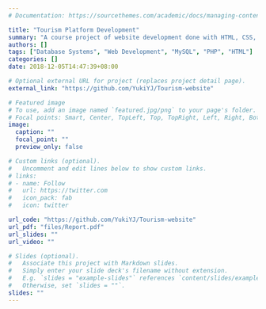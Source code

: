 ```yaml
---
# Documentation: https://sourcethemes.com/academic/docs/managing-content/

title: "Tourism Platform Development"
summary: "A course project of website development done with HTML, CSS, PHP, JavaScript, Ajax, JQuery, and MySQL. The tourism platform "ExploreHK" provides convenience for both intended tourists (travel information & personalized travel plan) and administrators (manage users and data & obtain summary information)."
authors: []
tags: ["Database Systems", "Web Development", "MySQL", "PHP", "HTML"]
categories: []
date: 2018-12-05T14:47:39+08:00

# Optional external URL for project (replaces project detail page).
external_link: "https://github.com/YukiYJ/Tourism-website"

# Featured image
# To use, add an image named `featured.jpg/png` to your page's folder.
# Focal points: Smart, Center, TopLeft, Top, TopRight, Left, Right, BottomLeft, Bottom, BottomRight.
image:
  caption: ""
  focal_point: ""
  preview_only: false

# Custom links (optional).
#   Uncomment and edit lines below to show custom links.
# links:
# - name: Follow
#   url: https://twitter.com
#   icon_pack: fab
#   icon: twitter

url_code: "https://github.com/YukiYJ/Tourism-website"
url_pdf: "files/Report.pdf"
url_slides: ""
url_video: ""

# Slides (optional).
#   Associate this project with Markdown slides.
#   Simply enter your slide deck's filename without extension.
#   E.g. `slides = "example-slides"` references `content/slides/example-slides.md`.
#   Otherwise, set `slides = ""`.
slides: ""
---
```

